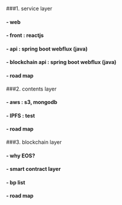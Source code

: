 ###1. service layer
#### - web
####  - front : reactjs
####  - api : spring boot webflux (java)

#### - blockchain api : spring boot webflux (java)

#### - road map

###2. contents layer
#### - aws : s3, mongodb
#### - IPFS : test
#### - road map

###3. blockchain layer
#### - why EOS?
#### - smart contract layer
#### - bp list
#### - road map   


